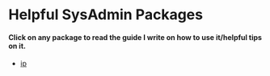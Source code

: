 # Helpful SysAdmin Packages

#### Click on any package to read the guide I write on how to use it/helpful tips on it.

- [ip](./IP-GUIDE.md)
